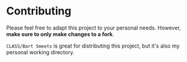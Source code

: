 # Contributing

Please feel free to adapt this project to your personal needs. However, **make sure to only make changes to a fork**.

`CLASS/Bart Smeets` is great for distributing this project, but it's also my personal working directory.